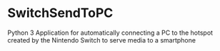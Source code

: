# SwitchSendToPC
Python 3 Application for automatically connecting a PC to the hotspot created by the Nintendo Switch to serve media to a smartphone
